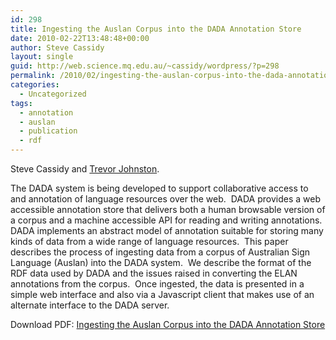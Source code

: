 ```yaml
---
id: 298
title: Ingesting the Auslan Corpus into the DADA Annotation Store
date: 2010-02-22T13:48:48+00:00
author: Steve Cassidy
layout: single
guid: http://web.science.mq.edu.au/~cassidy/wordpress/?p=298
permalink: /2010/02/ingesting-the-auslan-corpus-into-the-dada-annotation-store/
categories:
  - Uncategorized
tags:
  - annotation
  - auslan
  - publication
  - rdf
---
```

Steve Cassidy and [Trevor Johnston](http://web.mac.com/trevor.a.johnston/Site/Welcome.html).

The DADA system is being developed to support collaborative access to and annotation of language resources over the web.  DADA provides a web accessible annotation store that delivers both a human browsable version of a corpus and a machine accessible API for reading and writing annotations.  DADA implements an abstract model of annotation suitable for storing many kinds of data from a wide range of language resources.  This paper describes the process of ingesting data from a corpus of Australian Sign Language (Auslan) into the DADA system.  We describe the format of the RDF data used by DADA and the issues raised in converting the ELAN annotations from the corpus.  Once ingested, the data is presented in a simple web interface and also via a Javascript client that makes use of an alternate interface to the DADA server.

Download PDF: [Ingesting the Auslan Corpus into the DADA Annotation Store](http://portal.acm.org/citation.cfm?id=1698409)

